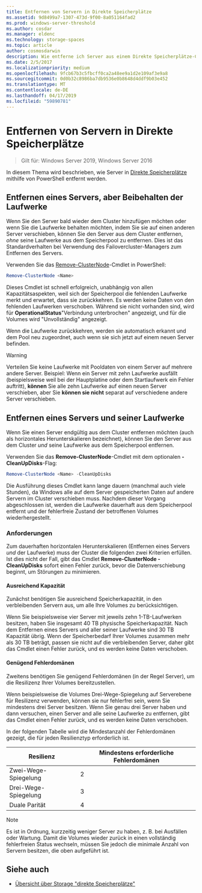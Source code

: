 ```yaml
---
title: Entfernen von Servern in Direkte Speicherplätze
ms.assetid: 9d8499a7-1307-473d-9f00-8a051164fad2
ms.prod: windows-server-threshold
ms.author: cosdar
ms.manager: eldenc
ms.technology: storage-spaces
ms.topic: article
author: cosmosdarwin
description: Wie entferne ich Server aus einem Direkte Speicherplätze-Cluster in Windows Server.
ms.date: 2/5/2017
ms.localizationpriority: medium
ms.openlocfilehash: 9fcb67b3c5fbcff0ca2a48ee9a1d2e109af3e9a8
ms.sourcegitcommit: 0d0b32c8986ba7db9536e0b8648d4ddf9b03e452
ms.translationtype: MT
ms.contentlocale: de-DE
ms.lasthandoff: 04/17/2019
ms.locfileid: "59890781"
---
```

# <a name="removing-servers-in-storage-spaces-direct"></a>Entfernen von Servern in Direkte Speicherplätze

>Gilt für: Windows Server 2019, Windows Server 2016

In diesem Thema wird beschrieben, wie Server in [Direkte Speicherplätze](storage-spaces-direct-overview.md) mithilfe von PowerShell entfernt werden.

## <a name="remove-a-server-but-leave-its-drives"></a>Entfernen eines Servers, aber Beibehalten der Laufwerke

Wenn Sie den Server bald wieder dem Cluster hinzufügen möchten oder wenn Sie die Laufwerke behalten möchten, indem Sie sie auf einen anderen Server verschieben, können Sie den Server aus dem Cluster entfernen, *ohne* seine Laufwerke aus dem Speicherpool zu entfernen. Dies ist das Standardverhalten bei Verwendung des Failovercluster-Managers zum Entfernen des Servers.

Verwenden Sie das [Remove-ClusterNode](https://technet.microsoft.com/library/hh847251.aspx)-Cmdlet in PowerShell:

```PowerShell
Remove-ClusterNode <Name>
```

Dieses Cmdlet ist schnell erfolgreich, unabhängig von allen Kapazitätsaspekten, weil sich der Speicherpool die fehlenden Laufwerke merkt und erwartet, dass sie zurückkehren. Es werden keine Daten von den fehlenden Laufwerken verschoben. Während sie nicht vorhanden sind, wird für **OperationalStatus**"Verbindung unterbrochen" angezeigt, und für die Volumes wird "Unvollständig" angezeigt.

Wenn die Laufwerke zurückkehren, werden sie automatisch erkannt und dem Pool neu zugeordnet, auch wenn sie sich jetzt auf einem neuen Server befinden.

   >[!WARNING]
   > Verteilen Sie keine Laufwerke mit Pooldaten von einem Server auf mehrere andere Server. Beispiel: Wenn ein Server mit zehn Laufwerke ausfällt (beispielsweise weil bei der Hauptplatine oder dem Startlaufwerk ein Fehler auftritt), **können** Sie alle zehn Laufwerke auf einen neuen Server verschieben, aber Sie **können sie nicht** separat auf verschiedene andere Server verschieben.

## <a name="remove-a-server-and-its-drives"></a>Entfernen eines Servers und seiner Laufwerke

Wenn Sie einen Server endgültig aus dem Cluster entfernen möchten (auch als horizontales Herunterskalieren bezeichnet), können Sie den Server aus dem Cluster *und* seine Laufwerke aus dem Speicherpool entfernen.

Verwenden Sie das **Remove-ClusterNode**-Cmdlet mit dem optionalen **-CleanUpDisks**-Flag:

```PowerShell
Remove-ClusterNode <Name> -CleanUpDisks
```

Die Ausführung dieses Cmdlet kann lange dauern (manchmal auch viele Stunden), da Windows alle auf dem Server gespeicherten Daten auf andere Servern im Cluster verschieben muss. Nachdem dieser Vorgang abgeschlossen ist, werden die Laufwerke dauerhaft aus dem Speicherpool entfernt und der fehlerfreie Zustand der betroffenen Volumes wiederhergestellt.

### <a name="requirements"></a>Anforderungen

Zum dauerhaften horizontalen Herunterskalieren (Entfernen eines Servers *und* der Laufwerke) muss der Cluster die folgenden zwei Kriterien erfüllen. Ist dies nicht der Fall, gibt das Cmdlet **Remove-ClusterNode -CleanUpDisks** sofort einen Fehler zurück, bevor die Datenverschiebung beginnt, um Störungen zu minimieren.

#### <a name="enough-capacity"></a>Ausreichend Kapazität

Zunächst benötigen Sie ausreichend Speicherkapazität, in den verbleibenden Servern aus, um alle Ihre Volumes zu berücksichtigen.

Wenn Sie beispielsweise vier Server mit jeweils zehn 1-TB-Laufwerken besitzen, haben Sie insgesamt 40 TB physische Speicherkapazität. Nach dem Entfernen eines Servers und aller seiner Laufwerke sind 30 TB Kapazität übrig. Wenn der Speicherbedarf Ihrer Volumes zusammen mehr als 30 TB beträgt, passen sie nicht auf die verbleibenden Server, daher gibt das Cmdlet einen Fehler zurück, und es werden keine Daten verschoben.

#### <a name="enough-fault-domains"></a>Genügend Fehlerdomänen

Zweitens benötigen Sie genügend Fehlerdomänen (in der Regel Server), um die Resilizenz Ihrer Volumes bereitzustellen.

Wenn beispielsweise die Volumes Drei-Wege-Spiegelung auf Serverebene für Resilizenz verwenden, können sie nur fehlerfrei sein, wenn Sie mindestens drei Server besitzen. Wenn Sie genau drei Server haben und dann versuchen, einen Server and alle seine Laufwerke zu entfernen, gibt das Cmdlet einen Fehler zurück, und es werden keine Daten verschoben.

In der folgenden Tabelle wird die Mindestanzahl der Fehlerdomänen gezeigt, die für jeden Resilienztyp erforderlich ist.

|    Resilienz          |    Mindestens erforderliche Fehlerdomänen   |
|------------------------|-------------------------------------|
|    Zwei-Wege-Spiegelung      |    2                                |
|    Drei-Wege-Spiegelung    |    3                                |
|    Duale Parität         |    4                                |

   >[!NOTE]
   > Es ist in Ordnung, kurzzeitig weniger Server zu haben, z. B. bei Ausfällen oder Wartung. Damit die Volumes wieder zurück in einen vollständig fehlerfreien Status wechseln, müssen Sie jedoch die minimale Anzahl von Servern besitzen, die oben aufgeführt ist.

## <a name="see-also"></a>Siehe auch

- [Übersicht über Storage "direkte Speicherplätze"](storage-spaces-direct-overview.md)
